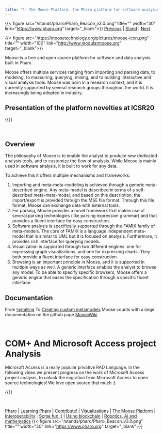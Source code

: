 ```yaml
---
title: "4- The Moose Platform: the Pharo platform for software analysis"
---
```

{{< figure src="/stands/pharo/Pharo_Beacon_v3.0.png" title="" width="30" link="https://www.pharo.org" target="_blank">}}
[Previous](/stands/pharo/visualfwk) | [Stand](/stands/pharo) | [Next](/stands/pharo/pharojs) 

{{< figure src="https://moosetechnology.org/pictures/moose-icon.png" title="" width="100" link="http://www.modularmoose.org" target="_blank">}}

Moose is a free and open source platform for software and data analysis built in Pharo.

Moose offers multiple services ranging from importing and parsing data, to modeling, to measuring, querying, mining, and to building interactive and visual analysis tools. Moose was born in a research context, and it is currently supported by several research groups throughout the world. It is increasingly being adopted in industry. 

Presentation of the platform novelties at ICSR20
-------------------

​​​​​{{<youtube It2Oy18Pi_s>}}

​​​​​



Overview
---------
​​​​​The philosophy of Moose is to enable the analyst to produce new dedicated analysis tools, and to customize the flow of analysis. While Moose is mainly used in software analysis, it is built to work for any data.

To achieve this it offers multiple mechanisms and frameworks:

1. Importing and meta-meta-modeling is achieved through a generic meta-described engine. Any meta-model is described in terms of a self-described meta-meta-model, and based on this description, the import/export is provided through the MSE file format. Through this file format, Moose can exchange data with external tools.
2. For parsing, Moose provides a novel framework that makes use of several parsing technologies (like parsing expression grammar) and that provides a fluent interface for easy construction.
3. Software analysis is specifically supported through the FAMIX family of meta-models. The core of FAMIX is a language independent meta-model that is similar to UML but it is focused on analysis. Furthermore, it provides rich interface for querying models.
4. Visualization is supported through two different engines: one for expressing graph visualizations, and one for expressing charts. They both provide a fluent interface for easy construction.
5. Browsing is an important principle in Moose, and it is supported in multiple ways as well. A generic interface enables the analyst to browse any model. To be able to specify specific browsers, Moose offers a generic engine that eases the specification through a specific fluent interface.



Documentation
------------

From [Installing](https://moosetechnology.github.io/moose-wiki/Beginners/InstallMoose.html)
To [Creating custom metamodels](https://moosetechnology.github.io/moose-wiki/Developers/CreateNewMetamodel.html)
Moose counts with a large documentation on the github page [MooseWiki](https://moosetechnology.github.io/moose-wiki/)







​​​​​




	
	





COM+ And Microsoft Access project Analysis
===========================


Microsoft Access is a really popular privative RAD Language. 
In the following video we present progress on the work of Microsoft Access project analysis, to unlock the migration from Microsoft Access to open source technologies! We love open source that much :).


{{<youtube cR489Gy8kJg>}}
	





​​​​​




	
	



[Pharo](/stands/pharo/pharo) 
| [Learning Pharo](/stands/pharo/learning-pharo) 
| [Contribute!](/stands/pharo/contribute-pharo)
| [Visualizations](/stands/pharo/visualfwk)
| [The Moose Platform](/stands/pharo/pharo-software-analysis)
| [Interoperability](/stands/pharo/pharojs)
| [Some fun :)](/stands/pharo/fun-with-pharo)
| [Using blockchain](/stands/pharo/pharo-blockchain)
| [Robotics, AI and mathematics](/stands/pharo/pharo-robotics)
{{< figure src="/stands/pharo/Pharo_Beacon_v3.0.png" title="" width="30" link="https://www.pharo.org" target="_blank">}}